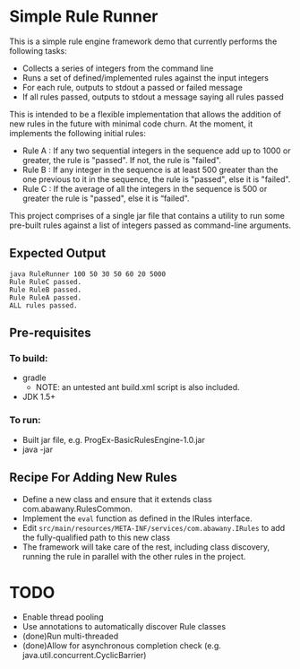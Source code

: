 # Simple Rule Runner

This is a simple rule engine framework demo that currently performs the following tasks:

* Collects a series of integers from the command line
* Runs a set of defined/implemented rules against the input integers
* For each rule, outputs to stdout a passed or failed message
* If all rules passed, outputs to stdout a message saying all rules passed

This is intended to be a flexible implementation that allows the addition of new rules in the future with minimal code churn. At the moment, it implements the following initial rules:

  * Rule A : If any two sequential integers in the sequence add up to 1000 or greater, the rule is "passed". If not, the rule is "failed".
  * Rule B : If any integer in the sequence is at least 500 greater than the one previous to it in the sequence, the rule is "passed", else it is "failed".
  * Rule C : If the average of all the integers in the sequence is 500 or greater the rule is "passed", else it is “failed".

This project comprises of a single jar file that contains a utility to run some pre-built rules against a list of integers passed as 
command-line arguments.

## Expected Output
```
java RuleRunner 100 50 30 50 60 20 5000
Rule RuleC passed.
Rule RuleB passed.
Rule RuleA passed.
ALL rules passed.
```

## Pre-requisites

### To build: 
* gradle
  * NOTE: an untested ant build.xml script is also included. 
* JDK 1.5+


### To run:
* Built jar file, e.g. ProgEx-BasicRulesEngine-1.0.jar
* java -jar <jar file above> <list of integers>

## Recipe For Adding New Rules

* Define a new class and ensure that it extends class com.abawany.RulesCommon.
* Implement the <code>eval</code> function as defined in the IRules interface.
* Edit <code>src/main/resources/META-INF/services/com.abawany.IRules</code> to add the fully-qualified path to this new class
* The framework will take care of the rest, including class discovery, running the rule in parallel with the other rules in the project.

# TODO

* Enable thread pooling
* Use annotations to automatically discover Rule classes
* (done)Run multi-threaded
* (done)Allow for asynchronous completion check (e.g. java.util.concurrent.CyclicBarrier)

